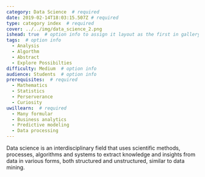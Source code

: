 ```yaml
---
category: Data Science  # required
date: 2019-02-14T18:03:15.507Z # required
type: category index  # required
cover: ../../img/data_science_2.png
ishead: true  # option info to assign it layout as the first in gallery
tags:  # option info
  - Analysis
  - Algorthm
  - Abstract
  - Explore Possibilties
difficulty: Medium  # option info
audience: Students  # option info
prerequisites:  # required
  - Mathematics
  - Statistics
  - Perserverance
  - Curiosity
uwillearn:  # required
  - Many formular
  - Business analytics
  - Predictive modeling
  - Data processing
---
```


<!-- belowing write introduction of this category -->

Data science is an interdisciplinary field that uses scientific methods, processes, algorithms and systems to extract knowledge and insights from data in various forms, both structured and unstructured, similar to data mining.